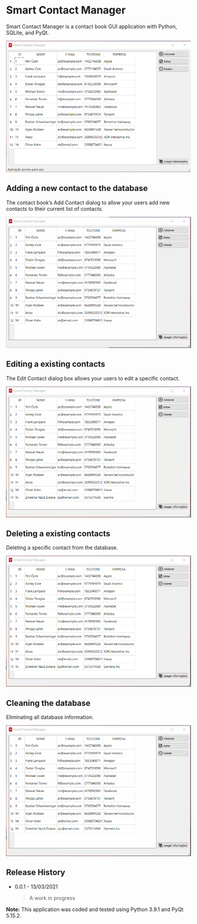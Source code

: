 # Smart Contact Manager
Smart Contact Manager is a contact book GUI application with Python, SQLite, and PyQt.

![Smart Contact Manager](https://github.com/alexcamargos/Learning_Python_Programming/blob/master/SmartContactManager/screenshots/smart_Contact_manager.png)

## Adding a new contact to the database

The contact book’s Add Contact dialog to allow your users add new contacts to their current list of contacts.

![Adding a new contact to the database](https://github.com/alexcamargos/Learning_Python_Programming/blob/master/SmartContactManager/screenshots/add.gif)

## Editing a existing contacts

The Edit Contact dialog box allows your users to edit a specific contact.

![Editing a existing contacts](https://github.com/alexcamargos/Learning_Python_Programming/blob/master/SmartContactManager/screenshots/edit.gif)

## Deleting a existing contacts

Deleting a specific contact from the database.

![Deleting a existing contacts](https://github.com/alexcamargos/Learning_Python_Programming/blob/master/SmartContactManager/screenshots/del.gif)

## Cleaning the database

Eliminating all database information.

![Cleaning the database](https://github.com/alexcamargos/Learning_Python_Programming/blob/master/SmartContactManager/screenshots/clear.gif)

## Release History
- 0.0.1 - 13/03/2021

  > A work in progress

**Note:** This application was coded and tested using Python 3.9.1 and PyQt 5.15.2.
